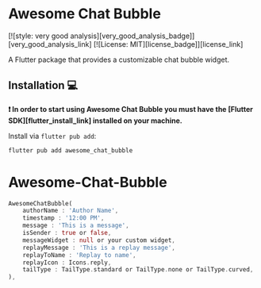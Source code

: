 # Awesome Chat Bubble

[![style: very good analysis][very_good_analysis_badge]][very_good_analysis_link]
[![License: MIT][license_badge]][license_link]

A Flutter package that provides a customizable chat bubble widget.

## Installation 💻

**❗ In order to start using Awesome Chat Bubble you must have the [Flutter SDK][flutter_install_link] installed on your machine.**

Install via `flutter pub add`:

```sh
flutter pub add awesome_chat_bubble
```

<!-- --- -->

<!-- ## Continuous Integration 🤖

Awesome Chat Bubble comes with a built-in [GitHub Actions workflow][github_actions_link] powered by [Very Good Workflows][very_good_workflows_link] but you can also add your preferred CI/CD solution.

Out of the box, on each pull request and push, the CI `formats`, `lints`, and `tests` the code. This ensures the code remains consistent and behaves correctly as you add functionality or make changes. The project uses [Very Good Analysis][very_good_analysis_link] for a strict set of analysis options used by our team. Code coverage is enforced using the [Very Good Workflows][very_good_coverage_link]. -->

<!-- ---

## Running Tests 🧪

For first time users, install the [very_good_cli][very_good_cli_link]:

```sh
dart pub global activate very_good_cli
```

To run all unit tests:

```sh
very_good test --coverage
```

To view the generated coverage report you can use [lcov](https://github.com/linux-test-project/lcov).

```sh
# Generate Coverage Report
genhtml coverage/lcov.info -o coverage/

# Open Coverage Report
open coverage/index.html
``` -->

# Awesome-Chat-Bubble

```dart
AwesomeChatBubble(
    authorName : 'Author Name',
    timestamp : '12:00 PM',
    message : 'This is a message',
    isSender : true or false,
    messageWidget : null or your custom widget,
    replayMessage : 'This is a replay message',
    replayToName : 'Replay to name',
    replayIcon : Icons.reply,
    tailType : TailType.standard or TailType.none or TailType.curved,
),
```
